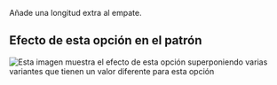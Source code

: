 Añade una longitud extra al empate.

## Efecto de esta opción en el patrón

![Esta imagen muestra el efecto de esta opción superponiendo varias variantes que tienen un valor diferente para esta opción](trayvon_lengthbonus_sample.svg "Efecto de esta opción en el patrón")
